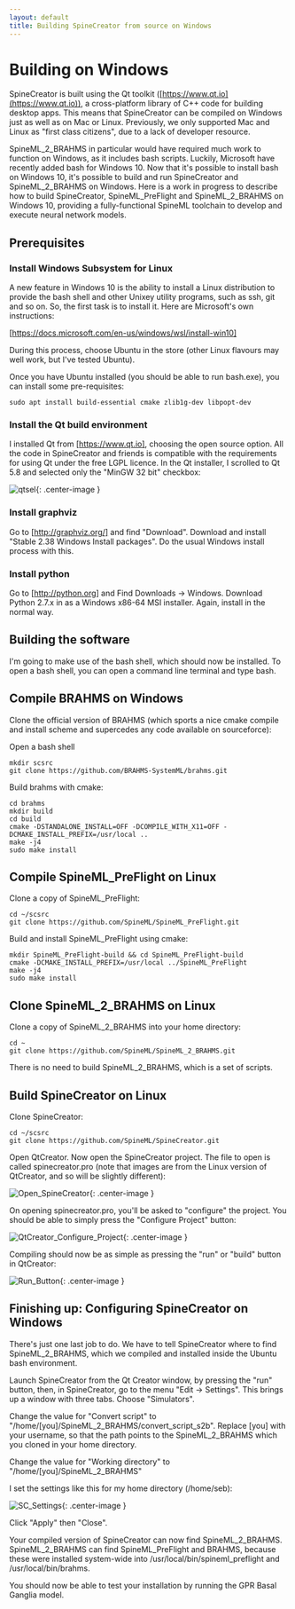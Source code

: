 ```yaml
---
layout: default
title: Building SpineCreator from source on Windows
---
```

# Building on Windows

SpineCreator is built using the Qt toolkit
([https://www.qt.io](https://www.qt.io)), a cross-platform library of C++ code for
building desktop apps. This means that SpineCreator can be compiled on
Windows just as well as on Mac or Linux. Previously, we only supported Mac
and Linux as "first class citizens", due to a lack of developer
resource.

SpineML_2_BRAHMS in particular would have required much work to
function on Windows, as it includes bash scripts. Luckily, Microsoft
have recently added bash for Windows 10. Now that it's possible to
install bash on Windows 10, it's possible to build and run
SpineCreator and SpineML_2_BRAHMS on Windows. Here is a work in
progress to describe how to build SpineCreator, SpineML_PreFlight and
SpineML_2_BRAHMS on Windows 10, providing a fully-functional SpineML
toolchain to develop and execute neural network models.

## Prerequisites

### Install Windows Subsystem for Linux

A new feature in Windows 10 is the ability to install a Linux
distribution to provide the bash shell and other Unixey utility
programs, such as ssh, git and so on. So, the first task is to install
it. Here are Microsoft's own instructions:

[https://docs.microsoft.com/en-us/windows/wsl/install-win10]

During this process, choose Ubuntu in the store (other Linux flavours
may well work, but I've tested Ubuntu).

Once you have Ubuntu installed (you should be able to run bash.exe),
you can install some pre-requisites:

```
sudo apt install build-essential cmake zlib1g-dev libpopt-dev
```

### Install the Qt build environment

I installed Qt from [https://www.qt.io], choosing the open source
option. All the code in SpineCreator and friends is compatible with the
requirements for using Qt under the free LGPL licence. In the
Qt installer, I scrolled to Qt 5.8 and selected only the "MinGW 32 bit"
checkbox:

![qtsel](/spinecreator/sourcewin/qt_selection.png){: .center-image }

### Install graphviz

Go to [http://graphviz.org/] and find "Download". Download and install
"Stable 2.38 Windows Install packages". Do the usual Windows install
process with this.

### Install python

Go to [http://python.org] and Find Downloads -> Windows.
Download Python 2.7.x in as a Windows x86-64 MSI installer. Again,
install in the normal way.

## Building the software

I'm going to make use of the bash shell, which should now be
installed. To open a bash shell, you can open a command line terminal
and type bash.

## Compile BRAHMS on Windows

Clone the official version of BRAHMS (which sports a
nice cmake compile and install scheme and supercedes any code
available on sourceforce):

Open a bash shell

```
mkdir scsrc
git clone https://github.com/BRAHMS-SystemML/brahms.git
```

Build brahms with cmake:

```
cd brahms
mkdir build
cd build
cmake -DSTANDALONE_INSTALL=OFF -DCOMPILE_WITH_X11=OFF -DCMAKE_INSTALL_PREFIX=/usr/local ..
make -j4
sudo make install
```

## Compile SpineML_PreFlight on Linux

Clone a copy of SpineML_PreFlight:

```
cd ~/scsrc
git clone https://github.com/SpineML/SpineML_PreFlight.git
```

Build and install SpineML_PreFlight using cmake:

```
mkdir SpineML_PreFlight-build && cd SpineML_PreFlight-build
cmake -DCMAKE_INSTALL_PREFIX=/usr/local ../SpineML_PreFlight
make -j4
sudo make install
```

## Clone SpineML_2_BRAHMS on Linux

Clone a copy of SpineML_2_BRAHMS into your home directory:

```
cd ~
git clone https://github.com/SpineML/SpineML_2_BRAHMS.git
```

There is no need to build SpineML_2_BRAHMS, which is a set of scripts.

## Build SpineCreator on Linux

Clone SpineCreator:

```
cd ~/scsrc
git clone https://github.com/SpineML/SpineCreator.git
```

Open QtCreator. Now open the SpineCreator project. The file to open is
called spinecreator.pro (note that images are from the Linux version
of QtCreator, and so will be slightly different):

![Open_SpineCreator](/public/images/Open_spinecreator_pro.png "Open spinecreator.pro"){: .center-image }

On opening spinecreator.pro, you'll be asked to "configure" the
project. You should be able to simply press the "Configure Project"
button:

![QtCreator_Configure_Project](/public/images/QtCreator_Configure_Project.png "Press Configure Project"){: .center-image }

Compiling should now be as simple as pressing the "run" or "build"
button in QtCreator:

![Run_Button](/public/images/Run_Button.png "Press the green play button"){: .center-image }

## Finishing up: Configuring SpineCreator on Windows

There's just one last job to do. We have to tell SpineCreator where to
find SpineML_2_BRAHMS, which we compiled and installed inside the
Ubuntu bash environment.

Launch SpineCreator from the Qt Creator window, by pressing the "run"
button, then, in SpineCreator, go to the menu "Edit -> Settings". This
brings up a window with three tabs. Choose "Simulators".

Change the value for "Convert script" to
"/home/[you]/SpineML_2_BRAHMS/convert_script_s2b". Replace [you] with
your username, so that the path points to the SpineML_2_BRAHMS which
you cloned in your home directory.

Change the value for "Working directory" to
"/home/[you]/SpineML_2_BRAHMS"

I set the settings like this for my home directory (/home/seb):

![SC_Settings](/public/images/SC_Settings.png "SpineCreator Settings window"){: .center-image }

Click "Apply" then "Close".

Your compiled version of SpineCreator can now find
SpineML_2_BRAHMS. SpineML_2_BRAHMS can find SpineML_PreFlight and
BRAHMS, because these were installed system-wide into
/usr/local/bin/spineml_preflight and /usr/local/bin/brahms.

You should now be able to test your installation by running the GPR
Basal Ganglia model.
